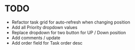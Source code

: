 # TODO

- Refactor task grid for auto-refresh when changing position
- Add all Priority dropdown values
- Replace dropdown for two button for UP / Down position
- Add comments / update
- Add order field for Task order desc



